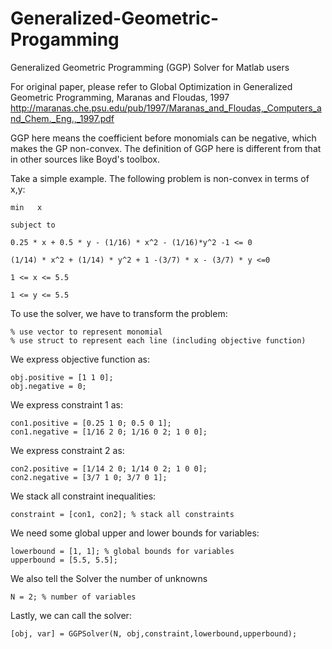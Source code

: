 # Generalized-Geometric-Progamming
Generalized Geometric Programming (GGP) Solver for Matlab users

For original paper, please refer to 
Global Optimization in Generalized Geometric Programming, Maranas and Floudas, 1997
http://maranas.che.psu.edu/pub/1997/Maranas_and_Floudas,_Computers_and_Chem._Eng.,_1997.pdf


GGP here means the coefficient before monomials can be negative, which makes the GP non-convex. The definition of GGP here is different
from that in other sources like Boyd's toolbox.

Take a simple example. The following problem is non-convex in terms of x,y:

    min   x

    subject to
  
    0.25 * x + 0.5 * y - (1/16) * x^2 - (1/16)*y^2 -1 <= 0

    (1/14) * x^2 + (1/14) * y^2 + 1 -(3/7) * x - (3/7) * y <=0
    
    1 <= x <= 5.5
    
    1 <= y <= 5.5
    
To use the solver, we have to transform the problem:

    % use vector to represent monomial
    % use struct to represent each line (including objective function)

We express objective function as: 

    obj.positive = [1 1 0];
    obj.negative = 0;

We express constraint 1 as:

    con1.positive = [0.25 1 0; 0.5 0 1];
    con1.negative = [1/16 2 0; 1/16 0 2; 1 0 0];

We express constraint 2 as:

    con2.positive = [1/14 2 0; 1/14 0 2; 1 0 0];
    con2.negative = [3/7 1 0; 3/7 0 1];

We stack all constraint inequalities: 

    constraint = [con1, con2]; % stack all constraints

We need some global upper and lower bounds for variables:

    lowerbound = [1, 1]; % global bounds for variables
    upperbound = [5.5, 5.5];
    
We also tell the Solver the number of unknowns

    N = 2; % number of variables

Lastly, we can call the solver:

    [obj, var] = GGPSolver(N, obj,constraint,lowerbound,upperbound);
